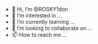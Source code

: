 - 👋 Hi, I’m @ROSKY1don
- 👀 I’m interested in ...
- 🌱 I’m currently learning ...
- 💞️ I’m looking to collaborate on ...
- 📫 How to reach me ...

<!---
ROSKY1don/ROSKY1don is a ✨ special ✨ repository because its `README.md` (this file) appears on your GitHub profile.
You can click the Preview link to take a look at your changes.
--->
